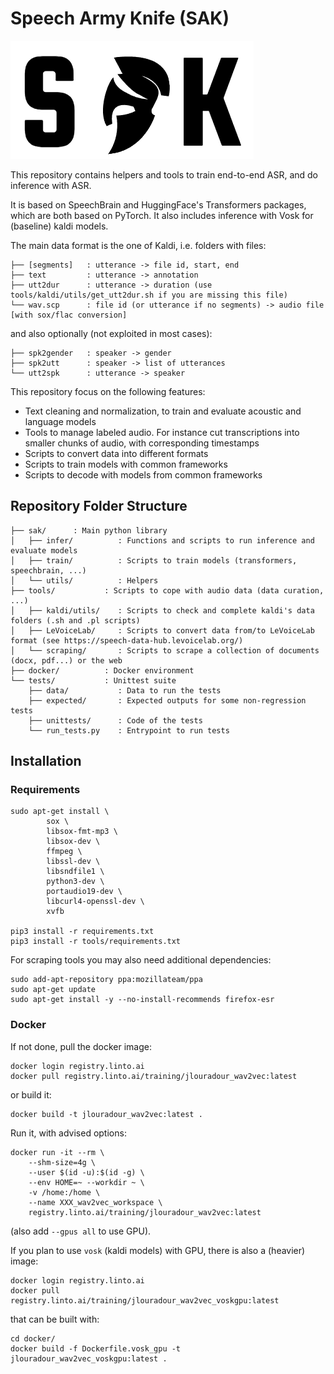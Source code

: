 # Speech Army Knife (SAK)

![SAK logo](assets/SAK-black.png)

This repository contains helpers and tools to train end-to-end ASR, and do inference with ASR.

It is based on SpeechBrain and HuggingFace's Transformers packages, which are both based on PyTorch.
It also includes inference with Vosk for (baseline) kaldi models.

The main data format is the one of Kaldi, i.e. folders with files:
```
├── [segments]   : utterance -> file id, start, end
├── text         : utterance -> annotation
├── utt2dur      : utterance -> duration (use tools/kaldi/utils/get_utt2dur.sh if you are missing this file)
└── wav.scp      : file id (or utterance if no segments) -> audio file [with sox/flac conversion]
```
and also optionally (not exploited in most cases):
```
├── spk2gender   : speaker -> gender
├── spk2utt      : speaker -> list of utterances
└── utt2spk      : utterance -> speaker
```

This repository focus on the following features:
- Text cleaning and normalization, to train and evaluate acoustic and language models
- Tools to manage labeled audio. For instance cut transcriptions into smaller chunks of audio, with corresponding timestamps
- Scripts to convert data into different formats
- Scripts to train models with common frameworks
- Scripts to decode with models from common frameworks

## Repository Folder Structure

```
├── sak/      : Main python library
│   ├── infer/          : Functions and scripts to run inference and evaluate models
│   ├── train/          : Scripts to train models (transformers, speechbrain, ...)
│   └── utils/          : Helpers
├── tools/           : Scripts to cope with audio data (data curation, ...)
│   ├── kaldi/utils/    : Scripts to check and complete kaldi's data folders (.sh and .pl scripts)
│   ├── LeVoiceLab/     : Scripts to convert data from/to LeVoiceLab format (see https://speech-data-hub.levoicelab.org/)
│   └── scraping/       : Scripts to scrape a collection of documents (docx, pdf...) or the web
├── docker/          : Docker environment
└── tests/           : Unittest suite
    ├── data/           : Data to run the tests
    ├── expected/       : Expected outputs for some non-regression tests
    ├── unittests/      : Code of the tests
    └── run_tests.py    : Entrypoint to run tests
```

## Installation

### Requirements

```
sudo apt-get install \
        sox \
        libsox-fmt-mp3 \
        libsox-dev \
        ffmpeg \
        libssl-dev \
        libsndfile1 \
        python3-dev \
        portaudio19-dev \
        libcurl4-openssl-dev \
        xvfb

pip3 install -r requirements.txt
pip3 install -r tools/requirements.txt
```

For scraping tools you may also need additional dependencies:
```
sudo add-apt-repository ppa:mozillateam/ppa
sudo apt-get update
sudo apt-get install -y --no-install-recommends firefox-esr
```


### Docker

If not done, pull the docker image:
```
docker login registry.linto.ai
docker pull registry.linto.ai/training/jlouradour_wav2vec:latest
```
or build it:
```
docker build -t jlouradour_wav2vec:latest .
```

Run it, with advised options:
```
docker run -it --rm \
    --shm-size=4g \
    --user $(id -u):$(id -g) \
    --env HOME=~ --workdir ~ \
    -v /home:/home \
    --name XXX_wav2vec_workspace \
    registry.linto.ai/training/jlouradour_wav2vec:latest
```
(also add `--gpus all` to use GPU).

If you plan to use `vosk` (kaldi models) with GPU, there is also a (heavier) image:
```
docker login registry.linto.ai
docker pull registry.linto.ai/training/jlouradour_wav2vec_voskgpu:latest
```
that can be built with:
```
cd docker/
docker build -f Dockerfile.vosk_gpu -t jlouradour_wav2vec_voskgpu:latest .
```
